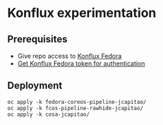 # Konflux experimentation

## Prerequisites
  - Give repo access to [Konflux Fedora](https://github.com/apps/konflux-fedora)
  - [Get Konflux Fedora token for authentication](https://oauth-openshift.apps.kfluxfedorap01.toli.p1.openshiftapps.com/oauth/token/request)

## Deployment
```
oc apply -k fedora-coreos-pipeline-jcapitao/
oc apply -k fcos-pipeline-rawhide-jcapitao/
oc apply -k cosa-jcapitao/
```

